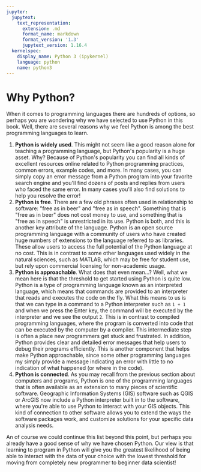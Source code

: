 ```yaml
---
jupyter:
  jupytext:
    text_representation:
      extension: .md
      format_name: markdown
      format_version: '1.3'
      jupytext_version: 1.16.4
  kernelspec:
    display_name: Python 3 (ipykernel)
    language: python
    name: python3
---
```


# Why Python?

When it comes to programming languages there are hundreds of options, so perhaps you are wondering why we have selected to use Python in this book. Well, there are several reasons why we feel Python is among the best programming languages to learn.

1. **Python is widely used**. This might not seem like a good reason alone for teaching a programming language, but Python's popularity is a huge asset. Why? Because of Python's popularity you can find all kinds of excellent resources online related to Python programming practices, common errors, example codes, and more. In many cases, you can simply copy an error message from a Python program into your favorite search engine and you'll find dozens of posts and replies from users who faced the same error. In many cases you'll also find solutions to help you resolve the error!
2. **Python is free**. There are a few old phrases often used in relationship to software: "free as in beer" and "free as in speech". Something that is "free as in beer" does not cost money to use, and something that is "free as in speech" is unrestricted in its use. Python is both, and this is another key attribute of the language. Python is an open source programming language with a community of users who have created huge numbers of extensions to the language referred to as libraries. These allow users to access the full potential of the Python language at no cost. This is in contrast to some other languages used widely in the natural sciences, such as MATLAB, which may be free for student use, but rely upon commercial licensing for non-academic usage.
3. **Python is approachable**. What does that even mean...? Well, what we mean here is that the threshold to get started using Python is quite low. Python is a type of programming language known as an interpreted language, which means that commands are provided to an interpreter that reads and executes the code on the fly. What this means to us is that we can type in a command to a Python interpreter such as `1 + 1` and when we press the Enter key, the command will be executed by the interpreter and we see the output `2`. This is in contrast to compiled programming languages, where the program is converted into code that can be executed by the computer by a compiler. This intermediate step is often a place new programmers get stuck and frustrated. In addition, Python provides clear and detailed error messages that help users to debug their programs efficiently. This is another component that helps make Python approachable, since some other programming languages my simply provide a message indicating an error with little to no indication of what happened (or where in the code).
4. **Python is connected**. As you may recall from the previous section about computers and programs, Python is one of the programming languages that is often available as an extension to many pieces of scientific software. Geographic Information Systems (GIS) software such as QGIS or ArcGIS now include a Python interpreter built in to the software, where you're able to use Python to interact with your GIS objects. This kind of connection to other software allows you to extend the ways the software packages work, and customize solutions for your specific data analysis needs.

An of course we could continue this list beyond this point, but perhaps you already have a good sense of why we have chosen Python. Our view is that learning to program in Python will give you the greatest likelihood of being able to interact with the data of your choice with the lowest threshold for moving from completely new programmer to beginner data scientist!

